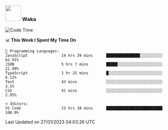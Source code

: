 ### <img src="https://media.giphy.com/media/VgCDAzcKvsR6OM0uWg/giphy.gif" width="50"> Waka

  <!--START_SECTION:waka-->
![Code Time](http://img.shields.io/badge/Code%20Time-1%2C222%20hrs%2026%20mins-blue)

📊 **This Week I Spent My Time On** 

```text
💬 Programming Languages: 
JavaScript               14 hrs 39 mins      ███████████████░░░░░░░░░░   62.91% 
JSON                     5 hrs 7 mins        █████░░░░░░░░░░░░░░░░░░░░   21.99% 
TypeScript               1 hr 25 mins        █░░░░░░░░░░░░░░░░░░░░░░░░   6.12% 
Text                     43 mins             ░░░░░░░░░░░░░░░░░░░░░░░░░   3.1% 
CSS                      41 mins             ░░░░░░░░░░░░░░░░░░░░░░░░░   2.95%

🔥 Editors: 
VS Code                  23 hrs 18 mins      █████████████████████████   100.0%

```


 Last Updated on 27/01/2023 04:03:26 UTC
<!--END_SECTION:waka-->
